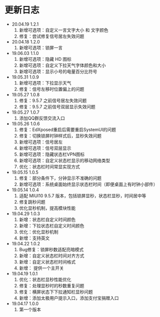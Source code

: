 # 更新日志
- 20.04.19 1.2.1
  1. 新增可选项：自定义一言文字大小 和 文字颜色
  2. 修复：尝试修复信号居左失效问题
- 20.04.18 1.2.0
  1. 新增可选项：锁屏一言
- 19.06.03 1.1.0
  1. 新增可选项：隐藏 HD 图标
  2. 新增可选项：自定义下拉天气字体颜色和大小
  3. 新增可选项：显示小号的电量百分比符号
- 19.05.31 1.0.9
  1. 新增可选项：下拉显示天气
  2. 修复：信号左移时位置偏上的问题
- 19.05.27 1.0.8
  1. 修复：9.5.7 之前信号居左失效问题
  2. 修复：9.5.7 之前信号双层显示失效问题
- 19.05.27 1.0.7
  1. 添加QQ群反馈交流入口
- 19.05.26 1.0.6
  1. 修复：EdXposed重启后需要重启SystemUI的问题
  2. 修复：切换锁屏时钟样式后，显秒失效问题
  3. 新增可选项：信号居左
  4. 新增可选项：信号双层显示
  5. 新增可选项：隐藏状态栏VPN图标
  6. 新增可选项：自定义状态栏显示的移动网络类型
  7. 优化：状态栏时间常显实现方式
- 19.05.15 1.0.5
  1. 修复：部分条件下，分钟显示不准确的问题
  2. 新增可选项：系统桌面始终显示状态栏时间（即便桌面上有时钟小部件）
- 19.05.14 1.0.4
  1. 适配 MIUI10 9.5.7 版本，包括锁屏显秒，状态栏显秒，时间居中等
  2. 修复跳秒问题
  3. 优化显秒机制，提高模块性能
- 19.04.29 1.0.3
  1. 新增：状态栏自定义时间颜色
  2. 新增：下拉状态栏自定义时间颜色
  3. 优化：优化显秒机制
  3. 新增：支持英文
- 19.04.22 1.0.2
  1. Bug修复：锁屏秒数适配亮暗模式
  2. 新增：自定义状态栏时间对齐方式
  3. 新增：自定义状态栏时间格式
  4. 新增： 提供一个主开关
- 19.04.19 1.0.1
  1. 优化：状态栏显秒性能优化
  2. 修复：处理显秒时的秒数重复问题
  3. 修复：横屏状态下下拉通知栏显秒问题
  4. 新增：添加太极用户提示入口，添加支付宝捐赠入口
- 19.04.17 1.0.0
  1. 第一个版本